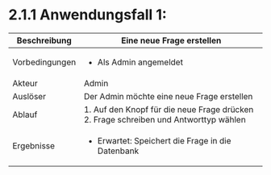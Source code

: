 # 2.1.1 Anwendungsfall 1: 

| Beschreibung | Eine neue Frage erstellen |
| ------------- | --- |
| Vorbedingungen | <ul><li> Als Admin angemeldet </li></ul> |
| Akteur | Admin |
| Auslöser | Der Admin möchte eine neue Frage erstellen |
| Ablauf | 1. Auf den Knopf für die neue Frage drücken <br/> 2. Frage schreiben und Antworttyp wählen |
| Ergebnisse | <ul><li>Erwartet: Speichert die Frage in die Datenbank</li></ul> |
